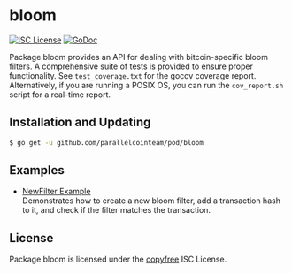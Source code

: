 # bloom

[![ISC License](http://img.shields.io/badge/license-ISC-blue.svg)](http://copyfree.org)
[![GoDoc](http://img.shields.io/badge/godoc-reference-blue.svg)](http://godoc.org/git.parallelcoin.io/pod/util/bloom)

Package bloom provides an API for dealing with bitcoin-specific bloom filters. A comprehensive suite of tests is provided to ensure proper functionality. See `test_coverage.txt` for the gocov coverage report. Alternatively, if you are running a POSIX OS, you can run the `cov_report.sh` script for a real-time report.

## Installation and Updating

```bash
$ go get -u github.com/parallelcointeam/pod/bloom
```

## Examples

- [NewFilter Example](http://godoc.org/git.parallelcoin.io/pod/util/bloom#example-NewFilter)  
  Demonstrates how to create a new bloom filter, add a transaction hash to it, and check if the filter matches the transaction.

## License

Package bloom is licensed under the [copyfree](http://copyfree.org) ISC License.
